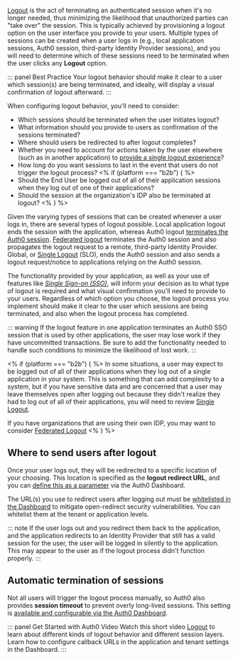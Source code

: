 [Logout](/logout) is the act of terminating an authenticated session when it's no longer needed, thus minimizing the likelihood that unauthorized parties can "take over" the session. This is typically achieved by provisioning a logout option on the user interface you provide to your users. Multiple types of sessions can be created when a user logs in (e.g., local application sessions, Auth0 session, third-party Identity Provider sessions), and you will need to determine which of these sessions need to be terminated when the user clicks any **Logout** option.

::: panel Best Practice
Your logout behavior should make it clear to a user which session(s) are being terminated, and ideally, will display a visual confirmation of logout afterward.
:::

When configuring logout behavior, you'll need to consider:

* Which sessions should be terminated when the user initiates logout?
* What information should you provide to users as confirmation of the sessions terminated?
* Where should users be redirected to after logout completes?
* Whether you need to account for actions taken by the user elsewhere (such as in another application) to [provide a single logout experience](/logout/guides/logout-applications#single-sign-out-configuration-example)?
* How long do you want sessions to last in the event that users do not trigger the logout process?
<% if (platform === "b2b") { %>
* Should the End User be logged out of all of their application sessions when they log out of one of their applications?
* Should the session at the organization's IDP also be terminated at logout?
<% } %>

Given the varying types of sessions that can be created whenever a user logs in, there are several types of logout possible. Local application logout ends the session with the application, whereas Auth0 logout [terminates the Auth0 session](/logout/guides/logout-auth0). [Federated logout](/logout/guides/logout-idps) terminates the Auth0 session and also propagates the logout request to a remote, third-party Identity Provider. Global, or [Single Logout](/logout/guides/logout-applications) (SLO), ends the Auth0 session and also sends a logout request/notice to applications relying on the Auth0 session.

The functionality provided by your application, as well as your use of features like <dfn data-key="single-sign-on">[Single Sign-on (SSO)](/sso)</dfn>, will inform your decision as to what type of logout is required and what visual confirmation you'll need to provide to your users. Regardless of which option you choose, the logout process you implement should make it clear to the user which sessions are being terminated, and also when the logout process has completed.

::: warning
If the logout feature in one application terminates an Auth0 SSO session that is used by other applications, the user may lose work if they have uncommitted transactions. Be sure to add the functionality needed to handle such conditions to minimize the likelihood of lost work.
:::

<% if (platform === "b2b") { %>
In some situations, a user may expect to be logged out of all of their applications when they log out of a single application in your system.  This is something that can add complexity to a system, but if you have sensitive data and are concerned that a user may leave themselves open after logging out because they didn't realize they had to log out of all of their applications, you will need to review [Single Logout](#single-logout).

If you have organizations that are using their own IDP, you may want to consider [Federated Logout](#federated-logout)
<%  } %>

## Where to send users after logout

Once your user logs out, they will be redirected to a specific location of your choosing. This location is specified as the **logout redirect URL**, and you can [define this as a parameter](/logout/guides/redirect-users-after-logout) via the Auth0 Dashboard.

The URL(s) you use to redirect users after logging out must be [whitelisted in the Dashboard](/logout#redirect-users-after-logout) to mitigate open-redirect security vulnerabilities. You can whitelist them at the tenant or application levels.

::: note
If the user logs out and you redirect them back to the application, and the application redirects to an Identity Provider that still has a valid session for the user, the user will be logged in silently to the application. This may appear to the user as if the logout process didn't function properly.
:::

## Automatic termination of sessions

Not all users will trigger the logout process manually, so Auth0 also provides **session timeout** to prevent overly long-lived sessions. This setting is [available and configurable via the Auth0 Dashboard](/dashboard/reference/settings-tenant#login-session-management).

::: panel Get Started with Auth0 Video
Watch this short video [Logout](/videos/get-started/10-logout) to learn about different kinds of logout behavior and different session layers. Learn how to configure callback URLs in the application and tenant settings in the Dashboard.
:::
